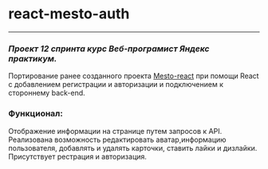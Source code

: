 # react-mesto-auth
---
### *Проект 12 спринта курс Веб-програмист Яндекс практикум.*  
Портирование ранее созданного проекта [Mesto-react](https://github.com/foxymakc/mesto-react) при помощи React c добавлением регистрации и авторизации и подключением к стороннему back-end.
### Функционал: 
Отображение информации на странице путем  запросов к API.
Реализована возможность редактировать аватар,информацию пользователя, добавлять и удалять карточки, ставить лайки и дизлайки.
Присутствует рестрация и авторизация.
